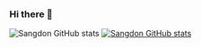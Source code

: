### Hi there 👋

<!--
**SANGDONKIM/SANGDONKIM** is a ✨ _special_ ✨ repository because its `README.md` (this file) appears on your GitHub profile.

Here are some ideas to get you started:

- 🔭 I’m currently working on ...
- 🌱 I’m currently learning ...
- 👯 I’m looking to collaborate on ...
- 🤔 I’m looking for help with ...
- 💬 Ask me about ...
- 📫 How to reach me: ...
- 😄 Pronouns: ...
- ⚡ Fun fact: ...
-->
![Sangdon GitHub stats](https://github-readme-stats.vercel.app/api?username=SANGDONKIM&show_icons=true&theme=radical)
[![Sangdon GitHub stats](https://github-readme-stats.vercel.app/api?username=SANGDONKIM)](https://github.com/anuraghazra/github-readme-stats)

